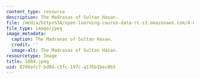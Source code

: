 ```yaml
---
content_type: resource
description: The Madrasas of Sultan Hasan.
file: /media/https%3A/open-learning-course-data-rc.s3.amazonaws.com/4-615-the-architecture-of-cairo-spring-2002/87d9afc7bd0dc5fc197ca17bb1bec8b3_1084.jpeg
file_type: image/jpeg
image_metadata:
  caption: The Madrasas of Sultan Hasan.
  credit: ''
  image-alt: The Madrasas of Sultan Hasan.
resourcetype: Image
title: 1084.jpeg
uid: 87d9afc7-bd0d-c5fc-197c-a17bb1bec8b3
---
```

